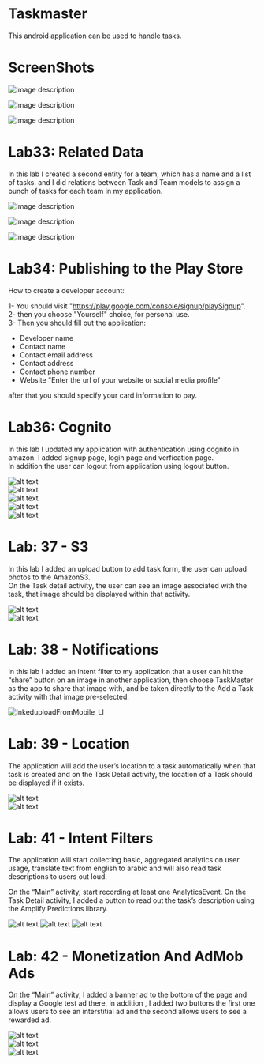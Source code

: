 # Taskmaster  
This android application can be used to handle tasks.  

# ScreenShots


![image description](ScreenShots/mainView.png)  

![image description](ScreenShots/addTaskView.png)  

![image description](ScreenShots/AllTaskView.png)  

# Lab33: Related Data  

In this lab I created a second entity for a team, which has a name and a list of tasks. and I did relations between Task and Team models to assign a bunch of tasks for each team in my application.  

![image description](ScreenShots/Team1.png)  

![image description](ScreenShots/Team2.png)  

![image description](ScreenShots/Team3.png)  

# Lab34: Publishing to the Play Store  

How to create a developer account: 

1- You should visit "https://play.google.com/console/signup/playSignup".  
2- then you choose "Yourself" choice, for personal use.  
3- Then you should fill out the application:  

- Developer name
- Contact name
- Contact email address
- Contact address
- Contact phone number
- Website "Enter the url of your website or social media profile"

after that you should specify your card information to pay.

# Lab36: Cognito  

In this lab I updated my application with authentication using cognito in amazon. I added signup page, login page and verfication page.  
In addition the user can logout from application using logout button.  

![alt text](ScreenShots/sign_up_page.png)  
![alt text](ScreenShots/login_page.png)  
![alt text](ScreenShots/verfication_page.png)  
![alt text](ScreenShots/logout_settings.png)  
![alt text](ScreenShots/Inkedmain_username_LI.jpg) 


# Lab: 37 - S3  

In this lab I added an upload button to add task form, the user can upload photos to the AmazonS3.  
On the Task detail activity, the user can see an image associated with the task, that image should be displayed within that activity.  

![alt text](ScreenShots/form_add_task.png)  
![alt text](ScreenShots/taskdetailsInfo.png)  

# Lab: 38 - Notifications 

In this lab I added an intent filter to my application that a user can hit the “share” button on an image in another application, then choose TaskMaster as the app to share that image with, and be taken directly to the Add a Task activity with that image pre-selected. 

![InkeduploadFromMobile_LI](https://user-images.githubusercontent.com/97670198/172723153-ffe7c134-5eb4-4bb1-990e-d40ad47ef627.jpg)

# Lab: 39 - Location

The application will add the user’s location to a task automatically when that task is created and on the Task Detail activity,
the location of a Task should be displayed if it exists.

![alt text](ScreenShots/permissions.png)  
![alt text](ScreenShots/locations.png)

# Lab: 41 - Intent Filters

The application will start collecting basic, aggregated analytics on user usage, translate text from english to arabic and will also
read task descriptions to users out loud.

On the “Main” activity, start recording at least one AnalyticsEvent.
On the Task Detail activity, I added a button to read out the task’s description using the Amplify Predictions library.




![alt text](ScreenShots/analytic.png)
![alt text](ScreenShots/read_btn.png)
![alt text](ScreenShots/translate.png)


# Lab: 42 - Monetization And AdMob Ads

On the “Main” activity, I added a banner ad to the bottom of the page and display a Google test ad there, in addition , I added two buttons
the first one allows users to see an interstitial ad and the second allows users to see a rewarded ad.

![alt text](ScreenShots/Ads.png)  
![alt text](ScreenShots/Interstitial_ads.png)  
![alt text](ScreenShots/RewardedAds.png)


